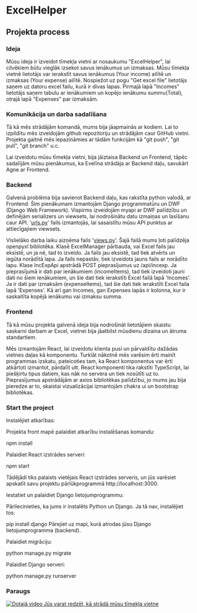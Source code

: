 
# ExcelHelper

## Projekta process

### Ideja

Mūsu ideja ir izveidot tīmekļa vietni ar nosaukumu "ExcelHelper", lai cilvēkiem būtu vieglāk izsekot savus ienākumus un izmaksas. Mūsu tīmekļa vietnē lietotājs var ierakstīt savus ienākumus (Your income) ailītē un izmaksas (Your expense) ailītē. Nospiežot uz pogu "Get excel file" lietotājs saņem uz datoru excel failu, kurā ir divas lapas. Pirmajā lapā "Incomes" lietotājs saņem tabulu ar ienākumiem un kopējo ienākumu summu(Total), otrajā lapā "Expenses" par izmaksām.

### Komunikācija un darba sadalīšana

Tā kā mēs strādājām komandā, mums bija jāapmainās ar kodiem. Lai to izpildītu mēs izveidojām github repozitoriju un strādājām caur GitHub vietni. Projekta gaitnē mēs iepazināmies ar tādām funkcijām kā "git push", "git pull", "git branch" u.c.

Lai izveidotu mūsu tīmekļa vietni, bija jāiztaisa Backend un Frontend, tāpēc sadalījām mūsu pienākumus, ka Evelīna strādāja ar Backend daļu, savukārt Agne ar Frontend.

### Backend

Galvenā problēma bija savienot Backend daļu, kas rakstīta python valodā, ar Frontend. Šim pienākumam izmantojām Django programmatūru un DWF (Django Web Framework). Vispirms izveidojām myapi ar DWF palīdzību un definējām serializers un viewsets, lai nodrošinātu datu izmaiņas un lasīšanu caur API. '[urls.py](https://urls.py/ "https://urls.py")' fails izmantojās, lai sasaistītu mūsu API punktus ar attiecīgajiem viewsets.

Vislielāko darba laiku aizņēma fails '[views.py](https://views.py/ "https://views.py")'. Šajā failā mums ļoti palīdzēja openpyxl bibliotēka. Klasē ExcelManager pārbauda, vai Excel fails jau eksistē, un ja nē, tad to izveido. Ja fails jau eksistē, tad tiek atvērts un iegūta norādītā lapa. Ja fails nepastāv, tiek izveidots jauns fails ar norādīto lapu. Klase IncExpApi  apstrādā POST pieprasījumus uz /api/incexp. Ja pieprasījumā ir dati par ienākumiem (incomeItems), tad tiek izveidoti jauni dati no šiem ienākumiem, un šie dati tiek ierakstīti Excel failā lapā 'Incomes'. Ja ir dati par izmaksām (expenseItems), tad šie dati tiek ierakstīti Excel faila lapā 'Expenses'. Kā arī gan Incomes, gan Expenses lapās ir kolonna, kur ir saskaitīta kopējā ienākumu vai izmaksu summa.

### Frontend

Tā kā mūsu projekta galvenā ideja bija nodrošināt lietotājiem skaistu saskarni darbam ar Excel, vietnei bija jāatbilst mūsdienu dizaina un ātruma standartiem.

Mēs izmantojām React, lai izveidotu klienta pusi un pārvaldītu dažādas vietnes daļas kā komponentu. Turklāt nākotnē mēs varēsim ērti mainīt programmas izskatu, pateicoties tam, ka React komponentus var ērti atkārtoti izmantot, pārdalīt utt. React komponenti tika rakstīti TypeScript, lai piešķirtu tipus datiem, kas nāk no servera un tiek nosūtīti uz to. Pieprasījumus apstrādājām ar axios bibliotēkas palīdzību, jo mums jau bija pieredze ar to, skaistai vizualizācijai izmantojām chakra ui un bootstrap bibliotēkas.

### Start the project

Instalējiet atkarības:

Projekta front mapē palaidiet atkarību instalēšanas komandu:

npm install

Palaidiet React izstrādes serveri:

npm start

Tādējādi tiks palaists vietējais React izstrādes serveris, un jūs varēsiet apskatīt savu projektu pārlūkprogrammā http://localhost:3000.

Iestatiet un palaidiet Django lietojumprogrammu:

Pārliecinieties, ka jums ir instalēts Python un Django. Ja tā nav, instalējiet tos:

pip install django
Pārejiet uz mapi, kurā atrodas jūsu Django lietojumprogramma (backend).

Palaidiet migrāciju:

python manage.py migrate

Palaidiet Django serveri:

python manage.py runserver


### Paraugs

[![Dotajā video Jūs varat redzēt, kā strādā mūsu tīmekļa vietne](https://img.youtube.com/vi/2ctMnX51UTQ/0.jpg)](https://www.youtube.com/watch?v=2ctMnX51UTQ)

